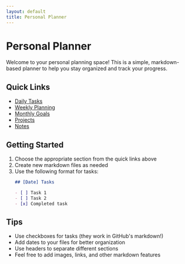 ```yaml
---
layout: default
title: Personal Planner
---
```


# Personal Planner

Welcome to your personal planning space! This is a simple, markdown-based planner to help you stay organized and track your progress.

## Quick Links

- [Daily Tasks](daily/)
- [Weekly Planning](weekly/)
- [Monthly Goals](monthly/)
- [Projects](projects/)
- [Notes](notes/)

## Getting Started

1. Choose the appropriate section from the quick links above
2. Create new markdown files as needed
3. Use the following format for tasks:
   ```markdown
   ## [Date] Tasks
   
   - [ ] Task 1
   - [ ] Task 2
   - [x] Completed task
   ```

## Tips

- Use checkboxes for tasks (they work in GitHub's markdown!)
- Add dates to your files for better organization
- Use headers to separate different sections
- Feel free to add images, links, and other markdown features 
